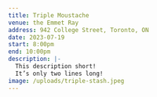 ```yaml
---
title: Triple Moustache
venue: the Emmet Ray
address: 942 College Street, Toronto, ON
date: 2023-07-19
start: 8:00pm
end: 10:00pm
description: |-
  This description short!
  It’s only two lines long!
image: /uploads/triple-stash.jpeg
---
```

